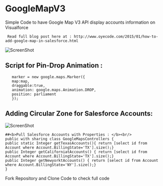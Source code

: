 # GoogleMapV3
Simple Code to have Google Map V3 API display accounts information on Visualforce

   ```
    Read full blog post here at : http://www.oyecode.com/2015/01/how-to-add-google-map-in-salesforce.html
   ```
   
![ScreenShot](http://2.bp.blogspot.com/-Hn4AeuiEx2A/VLccWMLBZbI/AAAAAAAAIT8/Ot37J95I6Dk/s1600/pin-animated.gif)

 ## <b>Script for Pin-Drop Animation : </b><br/>
 ```
    marker = new google.maps.Marker({
    map:map,
    draggable:true,
    animation: google.maps.Animation.DROP,
    position: parliament
    }); 
   ```

  ## <b>Adding Circular Zone for Salesforce Accounts: </b><br/>
  ![ScreenShot](http://4.bp.blogspot.com/-O0sheqT13PA/VLcoZlw1RpI/AAAAAAAAIUM/LpyXrC--Ra0/s1600/Screen%2BShot%2B2015-01-14%2Bat%2B6.39.04%2BPM.png)

   
  ```
  ##<b>Pull Salesforce Accounts with Properties : </b><br/>
  public with sharing class GoogleMapsControllers {
  public static Integer getTexasAccounts(){ return [select id from Account where Account.BillingState='TX'].size();}
  public Integer getCaliforniatAccounts() { return [select id from Account where Account.BillingState='TX'].size();}
  public Integer getNewyorktAccounts() { return [select id from Account where Account.BillingState='NY'].size();}
  } 
   ```

Fork Repository and Clone Code to check full code<br/>
